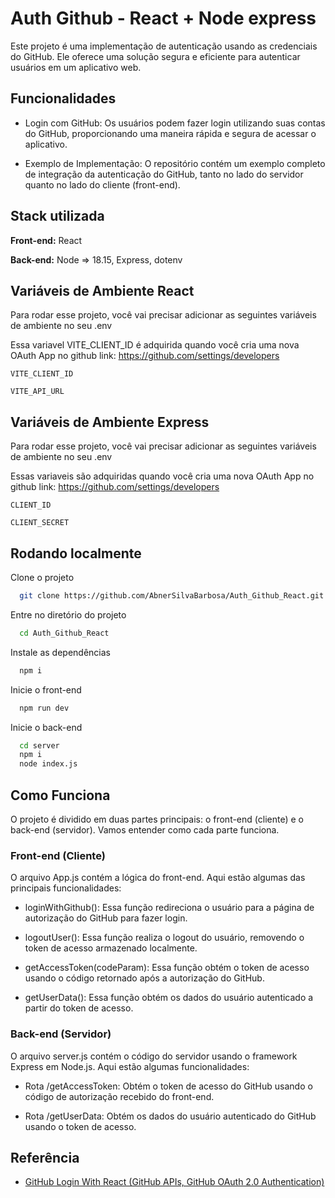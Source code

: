 
# Auth Github - React + Node express

Este projeto é uma implementação de autenticação usando as credenciais do GitHub. Ele oferece uma solução segura e eficiente para autenticar usuários em um aplicativo web.



## Funcionalidades

- Login com GitHub: Os usuários podem fazer login utilizando suas contas do GitHub, proporcionando uma maneira rápida e segura de acessar o aplicativo.


- Exemplo de Implementação: O repositório contém um exemplo completo de integração da autenticação do GitHub, tanto no lado do servidor quanto no lado do cliente (front-end).


## Stack utilizada

**Front-end:** React

**Back-end:** Node => 18.15, Express, dotenv


## Variáveis de Ambiente React

Para rodar esse projeto, você vai precisar adicionar as seguintes variáveis de ambiente no seu .env

Essa variavel VITE_CLIENT_ID é adquirida quando você cria uma nova OAuth App no github link: https://github.com/settings/developers

`VITE_CLIENT_ID`

`VITE_API_URL`


## Variáveis de Ambiente Express

Para rodar esse projeto, você vai precisar adicionar as seguintes variáveis de ambiente no seu .env

Essas variaveis são adquiridas quando você cria uma nova OAuth App no github link: https://github.com/settings/developers

`CLIENT_ID`

`CLIENT_SECRET`

## Rodando localmente

Clone o projeto

```bash
  git clone https://github.com/AbnerSilvaBarbosa/Auth_Github_React.git
```

Entre no diretório do projeto

```bash
  cd Auth_Github_React
```

Instale as dependências

```bash
  npm i
```

Inicie o front-end

```bash
  npm run dev
```

Inicie o back-end

```bash
  cd server
  npm i
  node index.js
```
## Como Funciona

O projeto é dividido em duas partes principais: o front-end (cliente) e o back-end (servidor). Vamos entender como cada parte funciona.

### Front-end (Cliente)
O arquivo App.js contém a lógica do front-end. Aqui estão algumas das principais funcionalidades:

- loginWithGithub(): Essa função redireciona o usuário para a página de autorização do GitHub para fazer login.

- logoutUser(): Essa função realiza o logout do usuário, removendo o token de acesso armazenado localmente.

- getAccessToken(codeParam): Essa função obtém o token de acesso usando o código retornado após a autorização do GitHub.

- getUserData(): Essa função obtém os dados do usuário autenticado a partir do token de acesso.

### Back-end (Servidor)
O arquivo server.js contém o código do servidor usando o framework Express em Node.js. Aqui estão algumas funcionalidades:

- Rota /getAccessToken: Obtém o token de acesso do GitHub usando o código de autorização recebido do front-end.

- Rota /getUserData: Obtém os dados do usuário autenticado do GitHub usando o token de acesso.
## Referência

 - [GitHub Login With React (GitHub APIs, GitHub OAuth 2.0 Authentication)](https://www.youtube.com/watch?v=rRn2EisxPl4&t=1495s)


